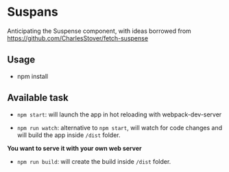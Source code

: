 # Suspans

Anticipating the Suspense component, with ideas borrowed from https://github.com/CharlesStover/fetch-suspense

## Usage

- npm install

## Available task

- `npm start`: will launch the app in hot reloading with webpack-dev-server

- `npm run watch`: alternative to `npm start`, will watch for code changes and will build the app inside `/dist` folder.

**You want to serve it with your own web server**

- `npm run build`: will create the build inside `/dist` folder.
